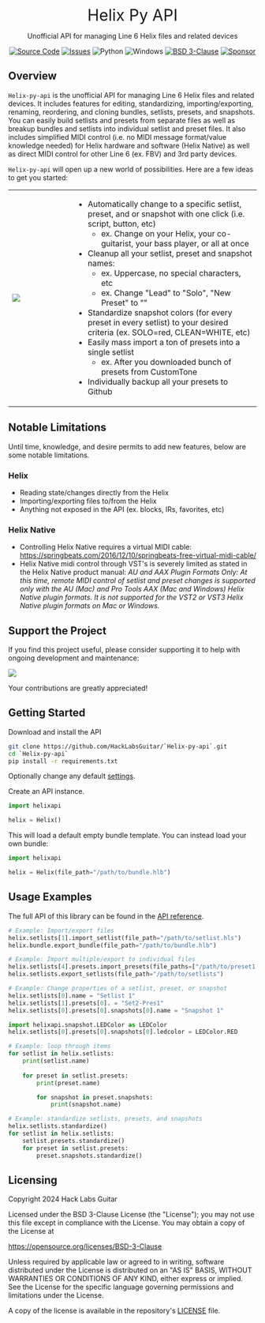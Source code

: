 <p align="center"><font size="6">Helix Py API</font></p>
<p align="center">Unofficial API for managing Line 6 Helix files and related devices</p>

<p align="center">
<a href="https://github.com/HackLabsGuitar/helix-py-api"><img alt="Source Code" src="https://img.shields.io/badge/ource-code-blue?style=flat-square&logoColor=fff&color=0e7acf"/></a>
<a href="https://github.com/HackLabsGuitar/helix-py-api/issues"><img alt="Issues" src="https://img.shields.io/badge/issue-tracker-blue?style=flat-square&logoColor=fff&color=0e7acf"/></a>
<img alt="Python" src="https://img.shields.io/badge/Python-3776AB?logo=python&style=flat-square&logoColor=fff&color=0e7acf"/>
<img alt="Windows" src="https://img.shields.io/badge/Windows-0078D6?logo=windows&style=flat-square&logoColor=fff&color=0e7acf"/>
<a href="https://github.com/HackLabsGuitar/helix-py-api/tree/main/LICENSE"><img alt="BSD 3-Clause " src="https://img.shields.io/badge/license-BSD%203--Clause-blue.svg?style=flat-square&logoColor=fff&color=0e7acf"/></a>
<a href="https://github.com/sponsors/hacklabsguitar"><img alt="Sponsor" src="https://img.shields.io/static/v1?style=flat-square&label=Sponsor&message=%E2%9D%A4&logo=GitHub&color=%23fe8e86"/></a>
</p>

## Overview

`Helix-py-api` is the unofficial API for managing Line 6 Helix files and related devices. It includes features for editing, standardizing, importing/exporting, renaming, reordering, and cloning bundles, setlists, presets, and snapshots. You can easily build setlists and presets from separate files as well as breakup bundles and setlists into individual setlist and preset files. It also includes simplified MIDI control (i.e. no MIDI message format/value knowledge needed) for Helix hardware and software (Helix Native) as well as direct MIDI control for other Line 6 (ex. FBV) and 3rd party devices. 

`Helix-py-api` will open up a new world of possibilities. Here are a few ideas to get you started:
<table border=0>
<tr>
<td width=25% style="vertical-align: middle;"><img src="https://hacklabsguitar.github.io/helix-py-api/assets/images/idea.png"></td>
<td style="font-size:medium">
<ul>
<li>Automatically change to a specific setlist, preset, and or snapshot with one click (i.e. script, button, etc)
<ol style="list-style-type: circle">
<li>ex. Change on your Helix, your co-guitarist, your bass player, or all at once
</li>
</ol>
<li>Cleanup all your setlist, preset and snapshot names:
<ol style="list-style-type: circle">
<li>ex. Uppercase, no special characters, etc</li>
<li>ex. Change "Lead" to "Solo", "New Preset" to ""</li>
</ol>
<li>Standardize snapshot colors (for every preset in every setlist) to your desired criteria (ex. SOLO=red, CLEAN=WHITE, etc)</li>
<li>Easily mass import a ton of presets into a single setlist
<ol style="list-style-type: circle">
<li>ex. After you downloaded bunch of presets from CustomTone</li>
</ol>
</li>
<li>Individually backup all your presets to Github</li></ul></td>
</tr></table>

## Notable Limitations
Until time, knowledge, and desire permits to add new features, below are some notable limitations. 

### Helix

* Reading state/changes directly from the Helix
* Importing/exporting files to/from the Helix
* Anything not exposed in the API (ex. blocks, IRs, favorites, etc)

### Helix Native

* Controlling Helix Native requires a virtual MIDI cable: https://springbeats.com/2016/12/10/springbeats-free-virtual-midi-cable/
* Helix Native midi control through VST's is severely limited as stated in the Helix Native product manual:
    *AU and AAX Plugin Formats Only: At this time, remote MIDI control of setlist and preset changes is supported only with the AU (Mac) and Pro Tools AAX (Mac and Windows) Helix Native plugin formats. It is not supported for the VST2 or VST3 Helix Native plugin formats on Mac or Windows.*

## Support the Project
If you find this project useful, please consider supporting it to help with ongoing development and maintenance:

[![](https://img.shields.io/static/v1?style=flat-square&label=Sponsor&message=%E2%9D%A4&logo=GitHub&color=%23fe8e86)](https://github.com/sponsors/hacklabsguitar)

Your contributions are greatly appreciated!

## Getting Started

Download and install the API

```bash
git clone https://github.com/HackLabsGuitar/`Helix-py-api`.git
cd `Helix-py-api`
pip install -r requirements.txt
```

Optionally change any default [settings](https://hacklabsguitar.github.io/helix-py-api/settings/).

Create an API instance.

```python
import helixapi

helix = Helix()
```

This will load a default empty bundle template. You can instead load your own bundle:

```python
import helixapi

helix = Helix(file_path="/path/to/bundle.hlb")
```

## Usage Examples

The full API of this library can be found in the [API reference](https://hacklabsguitar.github.io/helix-py-api/helix/).

```python
# Example: Import/export files
helix.setlists[1].import_setlist(file_path="/path/to/setlist.hls")
helix.bundle.export_bundle(file_path="/path/to/bundle.hlb")
```

```python
# Example: Import multiple/export to individual files
helix.setlists[4].presets.import_presets(file_paths=["/path/to/preset1.hlx", "/path/to/preset2.hlx"])
helix.setlists.export_setlists(file_path="/path/to/setlists")
```

```python
# Example: Change properties of a setlist, preset, or snapshot
helix.setlists[0].name = "Setlist 1"
helix.setlists[1].presets[0]. = "Set2-Pres1"
helix.setlists[0].presets[0].snapshots[0].name = "Snapshot 1"

import helixapi.snapshot.LEDColor as LEDColor
helix.setlists[0].presets[0].snapshots[0].ledcolor = LEDColor.RED
```

```python
# Example: loop through items
for setlist in helix.setlists:
    print(setlist.name)
    
    for preset in setlist.presets:
        print(preset.name)

        for snapshot in preset.snapshots:
            print(snapshot.name)
```

```python
# Example: standardize setlists, presets, and snapshots
helix.setlists.standardize()
for setlist in helix.setlists:      
    setlist.presets.standardize()
    for preset in setlist.presets:
        preset.snapshots.standardize()
```

## Licensing

Copyright 2024 Hack Labs Guitar

Licensed under the BSD 3-Clause License (the "License"); you may not use this file except in compliance with the License. You may obtain a copy of the License at

https://opensource.org/licenses/BSD-3-Clause

Unless required by applicable law or agreed to in writing, software distributed under the License is distributed on an "AS IS" BASIS, WITHOUT WARRANTIES OR CONDITIONS OF ANY KIND, either express or implied. See the License for the specific language governing permissions and limitations under the License.

A copy of the license is available in the repository's [LICENSE](LICENSE) file.